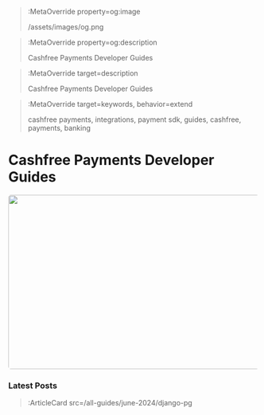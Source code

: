 > :MetaOverride property=og:image
>
> /assets/images/og.png

> :MetaOverride property=og:description
>
> Cashfree Payments Developer Guides

> :MetaOverride target=description
>
> Cashfree Payments Developer Guides

> :MetaOverride target=keywords, behavior=extend
>
> cashfree payments, integrations, payment sdk, guides, cashfree, payments, banking

# Cashfree Payments Developer Guides

<img src="/assets/images/og.png" style="width:770px;height:350px;border-radius:5px;filter: grayscale(10%);">

### Latest Posts

> :ArticleCard src=/all-guides/june-2024/django-pg
